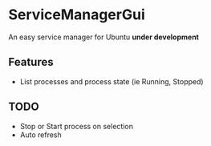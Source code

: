 # ServiceManagerGui

An easy service manager for Ubuntu **under development**

## Features

* List processes and process state (ie Running, Stopped)

## TODO

* Stop or Start process on selection
* Auto refresh